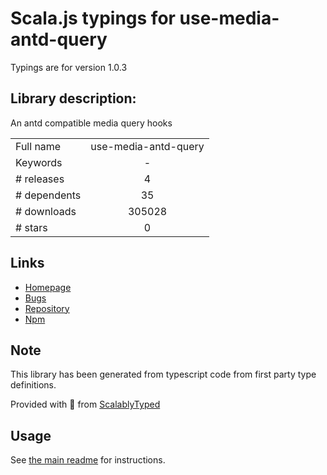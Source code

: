 
# Scala.js typings for use-media-antd-query

Typings are for version 1.0.3

## Library description:
An antd compatible media query hooks

|                    |                 |
| ------------------ | :-------------: |
| Full name          | use-media-antd-query |
| Keywords           | - |
| # releases         | 4 |
| # dependents       | 35 |
| # downloads        | 305028 |
| # stars            | 0 |

## Links
- [Homepage](https://github.com/chenshuai2144/useMediaQuery#readme)
- [Bugs](https://github.com/chenshuai2144/useMediaQuery/issues)
- [Repository](https://github.com/chenshuai2144/useMediaQuery)
- [Npm](https://www.npmjs.com/package/use-media-antd-query)
    


## Note
This library has been generated from typescript code from first party type definitions.

Provided with :purple_heart: from [ScalablyTyped](https://github.com/oyvindberg/ScalablyTyped)

## Usage
See [the main readme](../../readme.md) for instructions.


